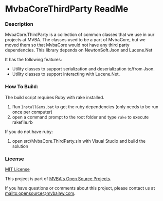 MvbaCoreThirdParty ReadMe
===
### Description

MvbaCore.ThirdParty is a collection of common classes that we use in our projects at MVBA. The classes used to be a part of MvbaCore, but we moved them so that MvbaCore would not have any third party dependencies. This library depends on NewtonSoft.Json and Lucene.Net

It has the following features:

* Utility classes to support serialization and deserialization to/from Json.
* Utility classes to support interacting with Lucene.Net.


### How To Build:

The build script requires Ruby with rake installed.

1. Run `InstallGems.bat` to get the ruby dependencies (only needs to be run once per computer)
1. open a command prompt to the root folder and type `rake` to execute rakefile.rb

If you do not have ruby:

1. open src\MvbaCore.ThirdParty.sln with Visual Studio and build the solution

### License

[MIT License][mitlicense]

This project is part of [MVBA's Open Source Projects][MvbaLawGithub].

If you have questions or comments about this project, please contact us at <mailto:opensource@mvbalaw.com>.

[MvbaLawGithub]: http://mvbalaw.github.io/
[mitlicense]: http://www.opensource.org/licenses/mit-license.php
